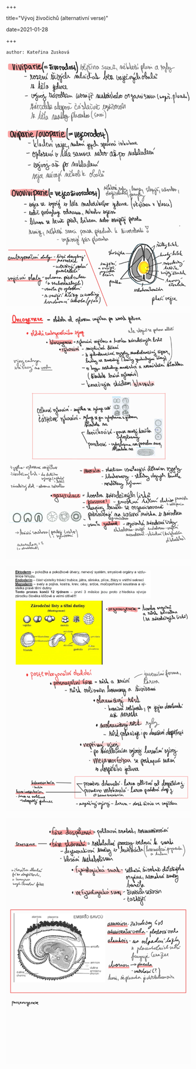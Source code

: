 +++

title="Vývoj živočichů (alternativní verse)"

date=2021-01-28

+++

```
author: Kateřina Zusková
```



![](https://github.com/cervthecoder/github_images/blob/master/Vyvoj_zivocichu_210128_091601_1.jpg?raw=true)

![](https://github.com/cervthecoder/github_images/blob/master/Vyvoj_zivocichu_210128_091601_2.jpg?raw=true)

![](https://github.com/cervthecoder/github_images/blob/master/Vyvoj_zivocichu_210128_091601_3.jpg?raw=true)

![](https://github.com/cervthecoder/github_images/blob/master/Vyvoj_zivocichu_210128_091601_4.jpg?raw=true)





